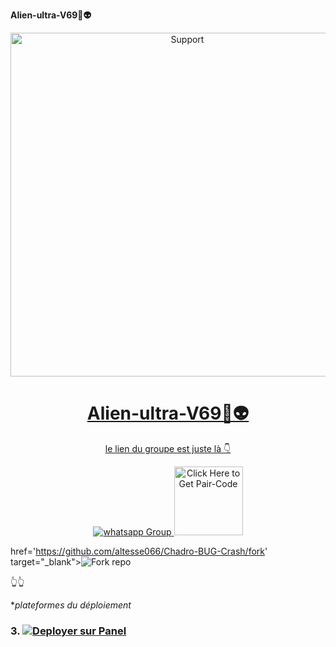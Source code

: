 **Alien-ultra-V69🦠👽**

</p>
<p align="center">
  <a href="https://chat.whatsapp.com/Ej9x9ouh2CF4j6Vb5TfN1m">
    <img alt=Support height="550" src="https://telegra.ph/file/26aae87c1132897112fc0.jpg"
    <p align="center">
  <a href="#"><img src="http://readme-typing-svg.herokuapp.com?color=ff00ab&center=true&vCenter=true&multiline=false&lines=développer+par +匚卄卂ᗪ尺ㄖ ." alt="">
</p>
<h1 align="center"> Alien-ultra-V69🦠👽</h1>
</h1>
<p align="center">  le lien du groupe est juste là 👇
<p align="center"> 
 <a href="https://chat.whatsapp.com/Ej9x9ouh2CF4j6Vb5TfN1m" target="_blank">
    <img alt="whatsapp Group" src="https://img.shields.io/badge/ Whatsapp Support Group -25D366?style=for-the-badge&logo=whatsapp&logoColor=white" />
 
<a href=https://chadro-session-1.onrender.com>
  <img      src="https://img.shields.io/badge/SESSION_ID-blue" alt="Click Here to Get Pair-Code" width="110"></a>   

href='https://github.com/altesse066/Chadro-BUG-Crash/fork' target="_blank"><img alt='Fork repo' src='https://img.shields.io/badge/Fork This Repo-black?style=for-the-badge&logo=git&logoColor=white'/></a>

👆👆

**plateformes du déploiement*

### 3. <a href='https://panel.solarhosting.cc' target="_blank"><img alt='Deployer sur Panel' src='https://img.shields.io/badge/-DEPLOYER SUR PANEL-pink?style=for-the-badge&logo=solar&logoColor=white'/></a>


